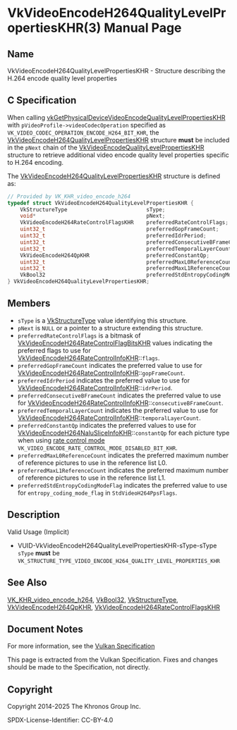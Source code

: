 # VkVideoEncodeH264QualityLevelPropertiesKHR(3) Manual Page

## Name

VkVideoEncodeH264QualityLevelPropertiesKHR - Structure describing the H.264 encode quality level properties



## [](#_c_specification)C Specification

When calling [vkGetPhysicalDeviceVideoEncodeQualityLevelPropertiesKHR](https://registry.khronos.org/vulkan/specs/latest/man/html/vkGetPhysicalDeviceVideoEncodeQualityLevelPropertiesKHR.html) with `pVideoProfile->videoCodecOperation` specified as `VK_VIDEO_CODEC_OPERATION_ENCODE_H264_BIT_KHR`, the [VkVideoEncodeH264QualityLevelPropertiesKHR](https://registry.khronos.org/vulkan/specs/latest/man/html/VkVideoEncodeH264QualityLevelPropertiesKHR.html) structure **must** be included in the `pNext` chain of the [VkVideoEncodeQualityLevelPropertiesKHR](https://registry.khronos.org/vulkan/specs/latest/man/html/VkVideoEncodeQualityLevelPropertiesKHR.html) structure to retrieve additional video encode quality level properties specific to H.264 encoding.

The [VkVideoEncodeH264QualityLevelPropertiesKHR](https://registry.khronos.org/vulkan/specs/latest/man/html/VkVideoEncodeH264QualityLevelPropertiesKHR.html) structure is defined as:

```c++
// Provided by VK_KHR_video_encode_h264
typedef struct VkVideoEncodeH264QualityLevelPropertiesKHR {
    VkStructureType                         sType;
    void*                                   pNext;
    VkVideoEncodeH264RateControlFlagsKHR    preferredRateControlFlags;
    uint32_t                                preferredGopFrameCount;
    uint32_t                                preferredIdrPeriod;
    uint32_t                                preferredConsecutiveBFrameCount;
    uint32_t                                preferredTemporalLayerCount;
    VkVideoEncodeH264QpKHR                  preferredConstantQp;
    uint32_t                                preferredMaxL0ReferenceCount;
    uint32_t                                preferredMaxL1ReferenceCount;
    VkBool32                                preferredStdEntropyCodingModeFlag;
} VkVideoEncodeH264QualityLevelPropertiesKHR;
```

## [](#_members)Members

- `sType` is a [VkStructureType](https://registry.khronos.org/vulkan/specs/latest/man/html/VkStructureType.html) value identifying this structure.
- `pNext` is `NULL` or a pointer to a structure extending this structure.
- `preferredRateControlFlags` is a bitmask of [VkVideoEncodeH264RateControlFlagBitsKHR](https://registry.khronos.org/vulkan/specs/latest/man/html/VkVideoEncodeH264RateControlFlagBitsKHR.html) values indicating the preferred flags to use for [VkVideoEncodeH264RateControlInfoKHR](https://registry.khronos.org/vulkan/specs/latest/man/html/VkVideoEncodeH264RateControlInfoKHR.html)::`flags`.
- `preferredGopFrameCount` indicates the preferred value to use for [VkVideoEncodeH264RateControlInfoKHR](https://registry.khronos.org/vulkan/specs/latest/man/html/VkVideoEncodeH264RateControlInfoKHR.html)::`gopFrameCount`.
- `preferredIdrPeriod` indicates the preferred value to use for [VkVideoEncodeH264RateControlInfoKHR](https://registry.khronos.org/vulkan/specs/latest/man/html/VkVideoEncodeH264RateControlInfoKHR.html)::`idrPeriod`.
- `preferredConsecutiveBFrameCount` indicates the preferred value to use for [VkVideoEncodeH264RateControlInfoKHR](https://registry.khronos.org/vulkan/specs/latest/man/html/VkVideoEncodeH264RateControlInfoKHR.html)::`consecutiveBFrameCount`.
- `preferredTemporalLayerCount` indicates the preferred value to use for [VkVideoEncodeH264RateControlInfoKHR](https://registry.khronos.org/vulkan/specs/latest/man/html/VkVideoEncodeH264RateControlInfoKHR.html)::`temporalLayerCount`.
- `preferredConstantQp` indicates the preferred values to use for [VkVideoEncodeH264NaluSliceInfoKHR](https://registry.khronos.org/vulkan/specs/latest/man/html/VkVideoEncodeH264NaluSliceInfoKHR.html)::`constantQp` for each picture type when using [rate control mode](https://registry.khronos.org/vulkan/specs/latest/html/vkspec.html#encode-rate-control-modes) `VK_VIDEO_ENCODE_RATE_CONTROL_MODE_DISABLED_BIT_KHR`.
- `preferredMaxL0ReferenceCount` indicates the preferred maximum number of reference pictures to use in the reference list L0.
- `preferredMaxL1ReferenceCount` indicates the preferred maximum number of reference pictures to use in the reference list L1.
- `preferredStdEntropyCodingModeFlag` indicates the preferred value to use for `entropy_coding_mode_flag` in `StdVideoH264PpsFlags`.

## [](#_description)Description

Valid Usage (Implicit)

- [](#VUID-VkVideoEncodeH264QualityLevelPropertiesKHR-sType-sType)VUID-VkVideoEncodeH264QualityLevelPropertiesKHR-sType-sType  
  `sType` **must** be `VK_STRUCTURE_TYPE_VIDEO_ENCODE_H264_QUALITY_LEVEL_PROPERTIES_KHR`

## [](#_see_also)See Also

[VK\_KHR\_video\_encode\_h264](https://registry.khronos.org/vulkan/specs/latest/man/html/VK_KHR_video_encode_h264.html), [VkBool32](https://registry.khronos.org/vulkan/specs/latest/man/html/VkBool32.html), [VkStructureType](https://registry.khronos.org/vulkan/specs/latest/man/html/VkStructureType.html), [VkVideoEncodeH264QpKHR](https://registry.khronos.org/vulkan/specs/latest/man/html/VkVideoEncodeH264QpKHR.html), [VkVideoEncodeH264RateControlFlagsKHR](https://registry.khronos.org/vulkan/specs/latest/man/html/VkVideoEncodeH264RateControlFlagsKHR.html)

## [](#_document_notes)Document Notes

For more information, see the [Vulkan Specification](https://registry.khronos.org/vulkan/specs/latest/html/vkspec.html#VkVideoEncodeH264QualityLevelPropertiesKHR)

This page is extracted from the Vulkan Specification. Fixes and changes should be made to the Specification, not directly.

## [](#_copyright)Copyright

Copyright 2014-2025 The Khronos Group Inc.

SPDX-License-Identifier: CC-BY-4.0